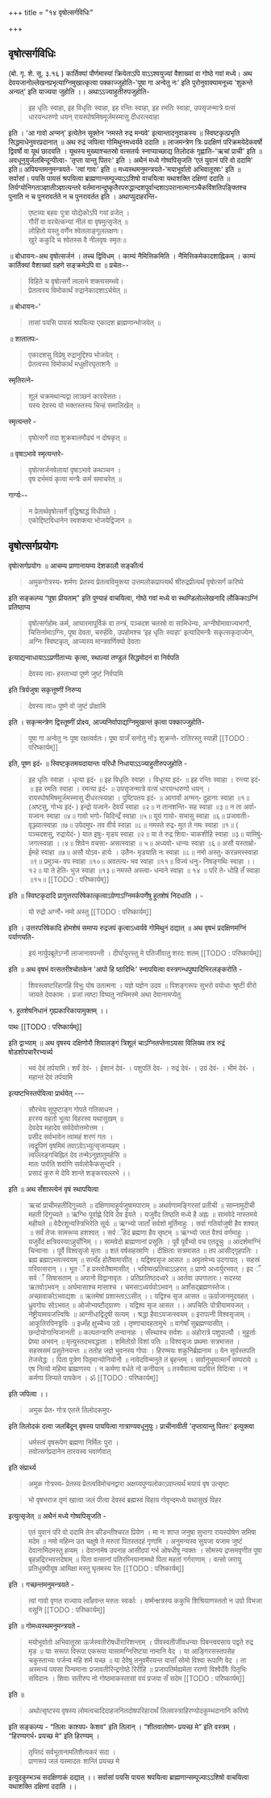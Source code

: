 +++
title = "१४ वृषोत्सर्गविधिः"

+++
## वृषोत्सर्गविधिः 

(बो. गृ. शे. सू. ३.१६ ) कार्तिक्यां पौर्णमास्यां क्रियेताऽपि वाऽऽश्वयुज्यां वैशाख्यां वा गोष्ठे गवां मध्ये। अथ देवयजानोल्लेखनप्रभृत्याग्निमुखात्कृत्वा पक्काज्जुहोति-'पूषा गा अन्वेतु नः' इति पुरोनुवाक्यामनूच्य 'शुकन्ते अन्यत्' इति याज्यया जुहोति ।। अथाऽऽज्याहुतीरुपजुहोति-

> इह धृतिः स्वाहा, इह विधृतिः स्वाहा, इह रन्तिः स्वाहा, इह रमतिः स्वाहा, उपसृजन्मात्रे वत्सं धारयन्धरुणो धयन् रायस्पोषमिषमूर्जमस्मासु दीधरत्स्वाहा

इति । 'आ गावो अग्मन्' इत्येतेन सूक्तेन ‘नमस्ते रुद्र मन्यवे' इत्यान्तादनुवाकस्य ॥ स्विष्टकृत्प्रभृति सिद्धमाधेनुवरप्रदानात् ॥ अथ रुद्रं जपित्वा गोमिथुनमध्वर्यवे ददाति ॥ लाजमन्त्रेण त्रिः प्रदक्षिणं परिक्रमयेदेकवर्षो द्विवर्षो वा यूथं छादयति । यूथस्य मुख्याश्चतस्रो वत्सतर्यः स्नाप्याच्छाद्य तिलोदकं गृह्णाति-'ऋचां प्राची' इति ॥ अवधूनुयुर्जलबिन्दून्पीत्वा- 'तृप्ता यान्तु पितरः' इति । अथैनं मध्ये गोष्वपिसृजति 'एतं युवानं परि वो ददामि' इति॥ अपियन्तमनुमन्त्रयते- 'त्वां गावः' इति ॥ मध्यस्थमनुमन्त्रयते-'मयाभूर्वातो अभिवातूस्राः' इति ॥ सर्वासां। पयसि पायसं श्रपयित्वा ब्राह्मणान्सम्पूज्याऽऽशिषो वाचयित्वा यथाशक्ति दक्षिणां ददाति ॥ तिर्यग्योनिगताञ्ज्ञातीञ्ज्ञात्यन्तरे वर्तमानान्दुष्कृतैरपरुद्धान्दशपूर्वान्दशाऽपरानात्मानञ्चैकविंशतिपङ्क्तिश्च पुनाति न च पुनरावर्तते न च पुनरावर्तत इति । अथाप्युदाहरन्ति-

> एष्टव्या बहवः पुत्रा योद्येकोऽपि गयां व्रजेत् ।  
गौरीं वा वरयेत्कन्यां नीलं वा वृषमुत्सृजेत् ॥  
लोहितो यस्तु वर्णेन श्वेतलाङ्गूललक्षणः।  
खुरे ककुदि च श्वेतस्स वै नीलवृषः स्मृतः॥  

॥ बोधायनः-अथ वृषोत्सर्जनं । तच्च द्विविधम् । काम्यं नैमित्तिकमिति । नैमित्तिकमेकादशाह्निकम् । काम्यं कार्तिक्यां वैशाख्यां ग्रहणे सङ्क्रमेऽपि वा ॥ प्रचेतः-- 

> विहिते च वृषोत्सर्गे त्वलाभे शक्त्यसम्भवे।  
प्रेतत्वस्य विमोकार्थं रुद्रानेकादशाऽर्चयेत् ॥  

॥ बोधायनः-'

> तासां पयसि पायसं श्रपयित्या एकादश ब्राह्मणान्भोजयेत् ॥ 

॥ शातातपः-

> एकादशसु विप्रेषु रुद्रानुद्दिश्य भोजयेत् ।  
प्रेतत्वस्य विमोकार्थं मधुक्षीरघृताशनैः ॥  

स्मृतिरत्ने-

> शूलं चक्रमथान्यद्वा लाञ्छनं कारयेत्ततः।  
यस्य देवस्य यो भक्तस्तस्य चिन्हं समालिखेत् ॥  

स्मृत्यन्तरे - 
> वृषोत्सर्गे तदा शुक्रबालमौढ्यं न दोषकृत् ॥

॥ वृषाऽभावे स्मृत्यन्तरे-

> वृषोत्सर्जनवेलायां वृषाऽभावे कथञ्चन ।  
वृष दर्भमयं कृत्वा मन्त्रैः कर्म समाचरेत् ॥  

गार्ग्यः--

> न प्रेतार्थवृषोत्सर्गे वृद्धिश्राद्धं विधीयते ।  
एकोद्दिष्टविधानेन स्वशक्त्या भोजयेद्विजान ॥  

## वृषोत्सर्गप्रयोगः

वृषोत्सर्गप्रयोगः ॥ आचम्य प्राणानायम्य देशकालौ सङ्कीर्त्य 

> अमुकगोत्रस्य॰ शर्मणः प्रेतस्य प्रेतत्वविमुक्त्या उत्तमलोकप्राप्त्यर्थं श्रीरुद्रप्रीत्यर्थं वृषोत्सर्गं करिष्ये 

इति सङ्कल्प्य “पूषा प्रीयताम्" इति पुण्याहं वाचयित्वा, गोष्ठे गवां मध्ये वा स्थण्डिलोल्लेखनादि लौकिकाऽग्निं प्रतिष्ठाप्य 

> वृषोत्सर्गहोमः कर्म, आघारमापूर्विकं वा तन्त्रं, पञ्चदश चतस्रो वा सामिधेन्यः, अग्नीषोमावाज्यभागौ, चित्तिर्नामाऽग्निः, पूषा देवता, चरुर्हविः, उपहोमश्च ‘इह धृतिः स्वाहा' इत्यादिमन्त्रैः सकृत्सकृदाज्येन, अग्निः स्विष्टकृत्, आज्यस्य मान्त्रवर्णिक्यो देवताः

इत्याद्यन्वाधायाऽऽप्रणीताभ्यः कृत्वा, स्थाल्यां तण्डुलं सिद्धमोदनं वा निर्वपति 

> देवस्य त्वा॰ हस्ताभ्यां पूष्णे जुष्टं निर्वपामि

इति त्रिर्यजुषा सकृत्तूष्णीं निरुप्य 

> देवस्य त्वा० पूष्णे वो जुष्टं प्रोक्षामि

इति । सकृन्मन्त्रेण द्विस्तूष्णीं प्रोक्ष्य, आज्यनिर्वापाद्यग्निमुखान्तं कृत्वा पक्काज्जुहोति-

> पूषा गा अन्वेतु नः पूषा रक्षत्वर्वतः। पूषा वाजँ सनोतु नों३ शुक्रन्ते॰ रातिरस्तु स्याही
[[TODO : परिष्कार्यम्]] 

इति, पूष्ण इदं॰ ॥ स्विष्टकृतमयदायान्तः परिधौ निधायाऽऽज्याहुतीरुपजुहोति -

> इह धृतिः स्वाहा । धृत्या इदं॰ ॥ इह विधृतिः स्वाहा । विधृत्या इदं॰ ॥ इह रन्तिः स्वाहा । रन्त्या इदं॰ ॥ इह रमतिः स्वाहा । रमत्या इदं॰ ॥ उपसृजन्मात्रे वत्सं धारयन्धरुणो धयन् । रायस्पोषमिषमूर्जमस्मासु दीधरत्स्याहा । पुष्टिपतय इदं॰ ॥ आगावों अग्मन्॰ दुहानाः स्वाहा ॥१॥ (अष्टसु, गोभ्य इदं॰ ) इन्द्रो यज्वने॰ देवयँ स्वाहा ॥२॥ न तानशन्ति॰ सह स्वाहा ॥३॥ न ता अर्वा॰ यज्वनः स्वाहा ॥४॥ गावो भगो॰ चिदिन्द्रँ स्वाहा ॥५॥ यूयं गायो॰ सभासु स्वाहा ॥६॥ प्रजावतीः॰ वृञ्ज्यात्स्वाहा ॥७॥ उपेदमुप॰ तव वीर्य स्वाहा ॥८॥ नमस्ते रुद्र॰ मुत ते नमः स्वाहा ॥१॥ ( पञ्चदशसु, रुद्रायेदं॰ ) यात इषुः॰ मृडय स्वाहा ॥२॥ या ते रुद्र शिवा॰ चाकशीहि स्वाहा ॥३॥ यामिषुं॰ जगत्स्वाहा ।।४॥ शिवेन वचसा॰ असत्स्वाहा ॥ ५॥ अध्यवो॰ धान्यः स्वाहा ॥६॥ असौ यस्ताम्रो॰ ईमहे स्वाहा ॥७॥ असौ योऽव॰ हार्यः । उतैन॰ मृडयाति नः स्वाहा ॥८॥ नमो अस्तु॰ करन्नमस्स्वाहा ॥९॥ प्रमुञ्च॰ वप स्वाहा ॥१०॥ अवतत्य॰ भव स्वाहा ॥११॥ विज्यं धनुः॰ निषङ्गथिः स्वाहा ।।१२॥ या ते हेति॰ भुज स्वाहा ॥१३॥ नमस्ते अस्त्वा॰ धन्वने स्वाहा ॥ १४ ॥ परि ते॰ धोहि तँ स्वाहा ॥१५॥
[[TODO : परिष्कार्यम्]]

इति ॥ स्विष्टकृदादि प्रागुत्तरपरिषेकात्कृत्वाऽग्रेणाऽग्निमर्कपर्णेषु हुतशेषं निदधाति । - 

> यो रुद्रो अग्नौ॰ नमो अस्तु
[[TODO : परिष्कार्यम्]]

इति । उत्तरपरिषेकादि होमशेषं समाप्य रुद्रजपं कृत्वाऽध्वर्यवे गोमिथुनं दद्यात् ॥ अथ वृषभं प्रदक्षिणमग्निं पर्याणयति- 

> इयं नार्युपब्रूतेऽग्नौ लाजानावपन्ती । दीर्घायुरस्तु मे पतिर्जीवातु शरदः शतम्
[[TODO : परिष्कार्यम्]]

इति ॥ अथ वृषभं वत्सतरीश्चोतकेन 'आपो हि ष्ठादिभिः' स्नापयित्वा वस्त्रगन्धपुष्पादिभिरलङ्करोति -

> शिवस्त्वष्टरिहागहि विभुः पोष उतत्मना । यज्ञे यज्ञेन उदव ॥ पिशङ्गरूपः सुभरो वयोधाः श्रुष्टी वीरो जायते देवकामः । प्रजां त्वष्टा विष्यतु नाभिमस्मे अथा देवानामप्येतु 

१. हुतशेषनिधानं‌ गृह्यकारिकायामुक्तम् ।।

पाथः 
[[TODO : परिष्कार्यम्]]

इति द्वाभ्याम् ॥ अथ वृषस्य दक्षिणोरौ शिवालङ्गं त्रिशूलं चाऽग्नितप्तेनाऽयसा विलिख्य तत्र रुद्रं षोडशोपचारैरभ्यर्च्य

> भवं देवं तर्पयामि। शर्वं देवं॰ । ईशानं देवं॰ । पशुपतिं देव॰ । रुद्रं देवं॰ । उग्रं देवं॰ । भीमं देवं॰ । महान्तं देवं तर्पयामि

इत्यष्टभिस्तर्पयित्वा प्रार्थयेत् --- 

> सौरभेय सुपुष्टाङ्ग गोपते गतिसाधन ।  
हरस्य वहतो भूत्वा विहरस्व यथासुखम् ॥  
देवदेव महादेव सर्वदेवोत्तमोत्तम ।  
प्रसीद सर्वभावेन त्वामहं शरणं गतः ।  
त्वद्रूपिणं वृषमिमं तवाऽग्रेऽभ्युत्सृजाम्यहम् ।  
त्वल्लिङ्गचिह्नितं देव तन्मेऽनुज्ञातुमर्हसि ॥  
मातः पार्वति शर्वाणि सर्वलोकैकसुन्दरि ।  
प्रसादं कुरु मे देवि शान्ते शङ्करवल्लभे ।।  

इति ॥ अथ सँशास्त्येनं वृषं स्थापयित्वा

> ऋचां प्राचीमहतीदिगुच्यते ॥ दक्षिणामाहुर्यजुषामपाराम् ॥ अथर्वणामङ्गिरसां प्रतीची ॥ साम्नामुदीची महती दिगुच्यते ॥ ऋग्भिः पूर्वाह्णे दिवि देव ईयते । यजुर्वेद तिष्ठति मध्ये है अह्नः ॥ सामवेदे नास्तमये महीयते ॥ वेदैरशून्यस्त्रिभिरेति सूर्यः ॥ ऋग्भ्यो जाताँ सर्वशो मूर्तिमाहुः । सर्वा गतिर्याजुषी हैव शश्वत् ॥ सर्वं तेजः सामरूप्य हशश्वत् । सर्व ँहेदं ब्रह्मणा हैव सृष्टम् ॥ ऋग्भ्यो जातं वैश्यं वर्णमाहुः । यजुर्वेदं क्षत्रियस्याऽहुर्योनिम् ।। सामवेदो ब्राह्मणानां प्रसूतिः । पूर्वे पूर्वेभ्यो वच एतदूचुः ॥ आदर्शमाग्निं चिन्वानाः । पूर्वे विश्वसृजो मृताः ॥ शतं वर्षसहस्राणि । दीक्षिताः सत्रमासत ॥ तप आसीद्गृहपतिः । ब्रह्म ब्रह्माऽभवत्स्वयम् ॥ सत्यँह होतैषामासीत् । यद्विश्वसृज आसत ॥ अमृतमेभ्य उदगायत् । सहस्रं परिवत्सरान् ।। भूत ँ ह प्रस्तोतैषामासीत् । भविष्यत्प्रतिचाऽऽहरत् ॥ प्राणो अध्वर्युरभवत् । इद ँ सर्व ँ सिषासताम् ॥ अपानो विद्वानावृतः । प्रतिप्रातिष्ठदध्वरे ॥ आर्तवा उपगातारः। सदस्या ऋतवोऽभवन् ॥ अर्घमासाश्च मासाश्च । चमसाऽध्वर्यवोऽभवन् ॥ अशँसद्ब्रह्मणस्तेजः। अच्छावाकोऽभवद्यशः ॥ ऋतमेषां प्रशास्ताऽऽसीत् ।। यद्विश्च सृज आसत ॥ ऊर्ग्राजानमुदवहत् । ध्रुवगोपः सोऽभवत् ॥ ओजोभ्यष्टौद्ग्राव्णः । यद्विश्व सृज आसत ।। अपचितिः पोत्रीयामयजत् । नेष्ट्रीयामयजत्त्विषिः ॥ आग्नीधाद्विदुषी सत्यम् । श्रद्धा हैवाऽयजत्स्वयम् ॥ इरापत्नी विश्वसृजाम् । आकूतिरपिनड्ढविः ॥ इध्मँह क्षुच्चैभ्य उग्रे । तृष्णाचावहतामुभे ॥ वागेषाँ सुब्रह्मण्यासीत् । छन्दोयोगान्विजानती ॥ कल्पतन्त्राणि तन्वानाहः । सँस्थाश्च सर्वशः ॥ अहोरात्रे पशुपाल्यौ । मुहूर्ताः प्रेष्या अभवन् ॥ मृत्युस्तदभवद्धाता । शमितोग्रो विशां पतिः ॥ विश्वसृजः प्रथमाः सत्रमासत । सहस्रसमं प्रसुतेनयन्तः ॥ ततोह जज्ञे भुवनस्य गोपाः । हिरण्मयः शकुनिर्ब्रह्मनाम ॥ येन सूर्यस्तपति तेजसेद्धः । पिता पुत्रेण पितृमान्योनियोनौ ॥ नावेदविन्मनुते तं बृहन्तम् । सर्वानुभुमात्मानँ सम्पराये ॥ एष नित्यो महिमा ब्राह्मणस्य । न कर्मणा वर्धते नो कनीयान् ॥ तस्यैवात्मा पदवित्तं विदित्वा । न कर्मणा लिप्यते पापकेन । ॐ
[[TODO : परिष्कार्यम्]]

इति जपित्वा ।। 

> अमुक प्रेत॰ गोत्र एतत्ते तिलोदकमुप॰ 

इति तिलोदकं दत्वा जलबिंदून् वृषस्य पाययित्वा गात्राण्यवधूनुयुः। प्राचीनावीती 'तृप्तायान्तु पितरः' इत्युक्त्वा 

> धर्मस्त्वं वृषरूपेण ब्रह्मणा निर्मितः पुरा ।  
तवोत्सर्गप्रदानेन तारयस्व भवार्णवात्  

इति संप्रार्थ्य

> अमुक गोत्रस्य॰ प्रेतस्य प्रेतत्वविमोचनद्वारा अक्षय्यपुण्यलोकाऽवाप्त्यर्थं मयायं वृष उत्सृष्टः

> भो वृषभराज तृणं खात्वा जलं पीत्वा देवस्वं ब्रह्मस्वं विहाय गोवृन्दमध्ये यथासुखं विहर

इत्युत्सृजेत् ॥ अथैनं मध्ये गोष्वपिसृजति - 

> एतं युवानं परि वो ददामि तेन कीडन्तीश्चरत प्रियेण । मा नः शाप्त जनुषा सुभागा रायस्पोषेण समिषा मदेम ॥ नमो महिम्न उत चक्षुषे ते मरुतां पितस्तदहं गृणामि । अनुमन्यस्व सुयजा यजाम जुष्टं देवानामिदमस्तु हव्यम् । देवानामेष उपनाह आसीदपां गर्भ ओषधीषु न्यक्तः । सोमस्य द्रप्समवृणीत पूषा बृहन्नद्रिरभवत्तदेषाम् ॥ पिता वत्सानां पतिरघ्नियानामथो पिता महतां गर्गराणाम् । वत्सो जरायु प्रतिधुक्पीयूष आमिक्षा मस्तु घृतमस्य रेतः 
[[TODO : परिष्कार्यम्]]

इति । गच्छन्तमनुमन्त्रयते -

> त्वां गावो वृणत राज्याय त्वाँहवन्त मरुतः स्वर्काः । वर्ष्मन्क्षत्रस्य ककुभि शिश्रियाणस्ततो न उग्रो विभजा वसूनि
[[TODO : परिष्कार्यम्]]

इति ॥ गोमध्यस्थमनुमन्त्रयते - 

> मयोभूर्वातो अभिवातूस्रा ऊर्जस्वतीरोषधीरारिशन्ताम् । पीवस्वतीर्जीवधन्याः पिबन्त्ववसाय पद्वते रुद्र मृड ॥ याः सरूपा विरूपा एकरूपा यासामग्निरिष्ट्या नामानि वेद । या आङ्गिरसस्तपसेह चकुस्ताभ्यः पर्जन्य महि शर्म यच्छ ॥ या देवेषु तनुवमैरयन्त यासाँ सोमो विश्वा रूपाणि वेद । ता अस्मभ्यं पयसा पिन्वमानाः प्रजावतीरिन्द्रगोष्ठे रिरीहि ॥ प्रजापतिर्मह्यमेता रराणो विश्वैर्देवैः पितृभिः संविदानः । शिवाः सतीरुप नो गोष्ठमाकस्तासां वयं प्रजया सँ सदेम
[[TODO : परिष्कार्यम्]]

इति ॥ 

> अथोत्सृष्टस्य वृषस्य लोमत्वचादिदाहजनितदोषपरिहारार्थं तिलवस्त्राहिरण्योदकुम्भदानानि करिष्ये

इति सङ्कल्प्य - “तिलाः काश्यप॰ केशव" इति तिलान् । “शीतवातोष्ण॰ प्रयच्छ मे” इति वस्त्रम् । “हिरण्यगर्भ॰ प्रयच्छ मे” इति हिरण्यम् । 

> तृप्तिदं सर्वभूतानामतिशैत्यकरं सदा ।  
प्राणरूपं जलं यस्मादतः शान्तिं प्रयच्छ मे  

इत्युदकुम्भञ्च सदक्षिणाकं दद्यात् ।। सर्वासां पयसि पायस श्रपयित्वा ब्राह्मणान्सम्पूज्याऽऽशिषो वाचयित्वा यथाशक्ति दक्षिणां ददाति ।।